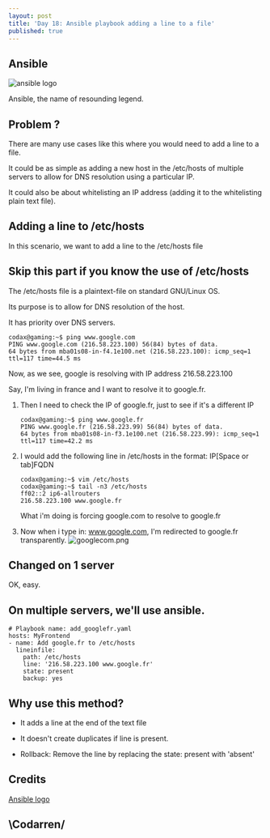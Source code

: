 ```yaml
---
layout: post
title: 'Day 18: Ansible playbook adding a line to a file'
published: true
---
```

## Ansible

![ansible logo](https://github.com/codarrenvelvindron/codarrenvelvindron.github.io/raw/master/images/Ansible_logo.svg.png)

Ansible, the name of resounding legend.

## Problem ?
There are many use cases like this where you would need to add a line to a file.

It could be as simple as adding a new host in the /etc/hosts of multiple servers to allow for DNS resolution using a particular IP.

It could also be about whitelisting an IP address (adding it to the whitelisting plain text file).

## Adding a line to /etc/hosts
In this scenario, we want to add a line to the /etc/hosts file

## Skip this part if you know the use of /etc/hosts
The /etc/hosts file is a plaintext-file on standard GNU/Linux OS.

Its purpose is to allow for DNS resolution of the host.

It has priority over DNS servers.

```
codax@gaming:~$ ping www.google.com
PING www.google.com (216.58.223.100) 56(84) bytes of data.
64 bytes from mba01s08-in-f4.1e100.net (216.58.223.100): icmp_seq=1 ttl=117 time=44.5 ms
```
Now, as we see, google is resolving with IP address 216.58.223.100

Say, I'm living in france and I want to resolve it to google.fr.

1. Then I need to check the IP of google.fr, just to see if it's a different IP
    ```
    codax@gaming:~$ ping www.google.fr
    PING www.google.fr (216.58.223.99) 56(84) bytes of data.
    64 bytes from mba01s08-in-f3.1e100.net (216.58.223.99): icmp_seq=1 ttl=117 time=42.2 ms
    ```

2. I would add the following line in /etc/hosts in the format: IP[Space or tab]FQDN
    ```
    codax@gaming:~$ vim /etc/hosts
    codax@gaming:~$ tail -n3 /etc/hosts
    ff02::2 ip6-allrouters
    216.58.223.100 www.google.fr
    ```
    What i'm doing is forcing google.com to resolve to google.fr

3. Now when i type in:
www.google.com, I'm redirected to google.fr transparently.
![googlecom.png]({{site.baseurl}}/images/googlecom.png)

## Changed on 1 server
OK, easy.

## On multiple servers, we'll use ansible.

```
# Playbook name: add_googlefr.yaml
hosts: MyFrontend
- name: Add google.fr to /etc/hosts
  lineinfile:
    path: /etc/hosts
    line: '216.58.223.100 www.google.fr'
    state: present
    backup: yes
```

## Why use this method?
 - It adds a line at the end of the text file
 
 - It doesn't create duplicates if line is present.
 
 - Rollback: Remove the line by replacing the state: present with 'absent'
 
## Credits
[Ansible logo](https://upload.wikimedia.org/wikipedia/commons/thumb/2/24/Ansible_logo.svg/256px-Ansible_logo.svg.png)

## \Codarren/